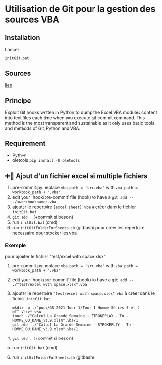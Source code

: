 # Utilisation de Git pour la gestion des sources VBA

## Installation

Lancer

    initGit.bat

## Sources

[lien](https://medium.com/@ivanzhd/use-git-hooks-for-version-control-of-excel-vba-code-261fda960fc5)

## Principe

Exploit Git hooks written in Python to dump the Excel VBA modules content into text files each time when you execute git commit command. This method is the most transparent and sustainable as it only uses basic tools and methods of Git, Python and VBA.

## Requirement

- Python
- oletools
`pip install -U oletools`

## ➕📒 Ajout d'un fichier excel si multiple fichiers

1. pre-commit.py:  replace `vba_path = 'src.vba'` with `vba_path = workbook_path + '.vba'`
2. edit your 'hook/pre-commit' file (hook) to have a `git add -- ./<workbookname>.vba`
3. ajouter le repertoire `[excel sheet].vba` à créer dans le fichier `initGit.bat`
4. `git add .` (+commit  si besoin)
5. run `initGit.bat` (cmd)
6. run `initGitFolderForSheets.sh` (gitbash)
pour creer les repertoire necessaire pour stocker les vba

### Exemple

pour ajouter le fichier "test/excel with space.xlsx"

1. pre-commit.py:  replace `vba_path = 'src.vba'` with `vba_path = workbook_path + '.vba'`
2. edit your 'hook/pre-commit' file (hook) to have a `git add -- ./"test/excel with space.xlsx".vba`
3. ajouter le repertoire `"test/excel with space.xlsx".vba` à créer dans le fichier `initGit.bat`

    ```shell
    mkdir -p ./"poub/GS 2021 Tour 1/Tour 1 Homme Séries 3 et 4 NET.xlsx".vba
    touch ./"Calcul La Grande Semaine - STROKEPLAY - Tn - HOMME_OU_DAME_v2.9.xlsm".vba/1
    git add  ./"Calcul La Grande Semaine - STROKEPLAY - Tn - HOMME_OU_DAME_v2.9.xlsm".vba/1
    ```

4. `git add .` (+commit  si besoin)
5. run `initGit.bat` (cmd)
6. run `initGitFolderForSheets.sh` (gitbash)
